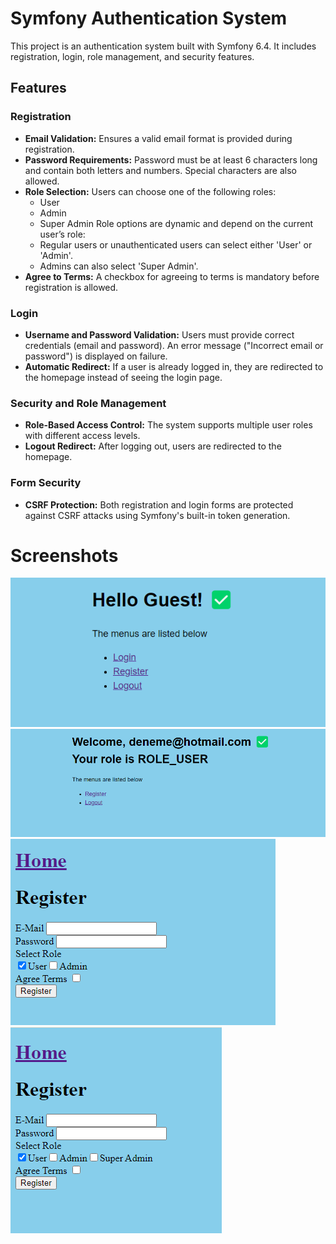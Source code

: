 # Symfony Authentication System

This project is an authentication system built with Symfony 6.4. It includes registration, login, role management, and security features.

## Features

### Registration
- **Email Validation:** Ensures a valid email format is provided during registration.
- **Password Requirements:** Password must be at least 6 characters long and contain both letters and numbers. Special characters are also allowed.
- **Role Selection:** Users can choose one of the following roles:
  - User
  - Admin
  - Super Admin
  Role options are dynamic and depend on the current user’s role:
  - Regular users or unauthenticated users can select either 'User' or 'Admin'.
  - Admins can also select 'Super Admin'.
- **Agree to Terms:** A checkbox for agreeing to terms is mandatory before registration is allowed.

### Login
- **Username and Password Validation:** Users must provide correct credentials (email and password). An error message ("Incorrect email or password") is displayed on failure.
- **Automatic Redirect:** If a user is already logged in, they are redirected to the homepage instead of seeing the login page.

### Security and Role Management
- **Role-Based Access Control:** The system supports multiple user roles with different access levels.
- **Logout Redirect:** After logging out, users are redirected to the homepage.

### Form Security
- **CSRF Protection:** Both registration and login forms are protected against CSRF attacks using Symfony's built-in token generation.


# Screenshots
<img src="https://github.com/dogukanbalcii/Authentication_Project/blob/master/SS/1.png"
alt="Android Yemek Tarifi 5"/>
<br>
<img src="https://github.com/dogukanbalcii/Authentication_Project/blob/master/SS/2.png"
alt="Android Yemek Tarifi 5"/>
<br>
<img src="https://github.com/dogukanbalcii/Authentication_Project/blob/master/SS/3.png"
alt="Android Yemek Tarifi 5"/>
<br>
<img src="https://github.com/dogukanbalcii/Authentication_Project/blob/master/SS/4.png"
alt="Android Yemek Tarifi 5"/>
